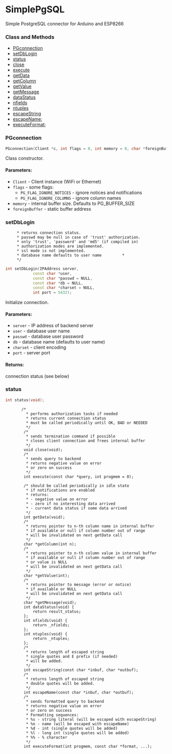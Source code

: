 # SimplePgSQL
Simple PostgreSQL connector for Arduino and ESP8266

### Class and Methods
  * [PGconnection](#pgconnection)
  * [setDbLogin](#setdblogin)
  * [status](#status)
  * [close](#close)
  * [execute](#execute)
  * [getData](#getdata)
  * [getColumn](#getcolumn)
  * [getValue](#getvalue)
  * [getMessage](#getmessage)
  * [dataStatus](#datastatus)
  * [nfields](#nfields)
  * [ntuples](#ntuples)
  * [escapeString](#escapestgring)
  * [escapeName](#escapename);
  * [executeFormat](#executeformat);

  
### PGconnection
```cpp
PGconnection(Client *c, int flags = 0, int memory = 0, char *foreignBuffer = NULL);
```
Class constructor.
#### Parameters:
  * `Client` - Client instance (WiFi or Ethernet)
  * `flags` - some flags:
      - `PG_FLAG_IGNORE_NOTICES` - ignore notices and notifications
      - `PG_FLAG_IGNORE_COLUMNS` - ignore column names
  * `memory` - internal buffer size. Defaults to PG_BUFFER_SIZE
  * `foreignBuffer` - static buffer address

### setDbLogin


         * returns connection status.
         * passwd may be null in case of 'trust' authorization.
         * only 'trust', 'password' and 'md5' (if compiled in)
         * authorization modes are implemented.
         * ssl mode is not implemented.
         * database name defaults to user name         *
         */

```cpp
int setDbLogin(IPAddress server,
            const char *user,
            const char *passwd = NULL,
            const char *db = NULL,
            const char *charset = NULL,
            int port = 5432);
```
Initialize connection.
#### Parameters:
  * `server` - IP address of backend server
  * `user` - database user name
  * `passwd` - database user password
  * `db` - database name (defaults to user name)
  * `charset` - client encoding
  * `port` - server port
#### Returns:
  connection status (see below)

### status
```cpp
int status(void);
```
```
       /*
         * performs authorization tasks if needed
         * returns current connection status
         * must be called periodically until OK, BAD or NEEDED
         */
        /*
         * sends termination command if possible
         * closes client connection and frees internal buffer
         */
        void close(void);
        /*
         * sends query to backend
         * returns negative value on error
         * or zero on success
         */
        int execute(const char *query, int progmem = 0);

        /* should be called periodically in idle state
         * if notifications are enabled
         * returns:
         * - negative value on error
         * - zero if no interesting data arrived
         * - current data status if some data arrived
         */
        int getData(void);
        /*
         * returns pointer to n-th column name in internal buffer
         * if available or null if column number out of range
         * will be invalidated on next getData call
         */
        char *getColumn(int n);
        /*
         * returns pointer to n-th column value in internal buffer
         * if available or null if column number out of range
         * or value is NULL
         * will be invalidated on next getData call
         */
        char *getValue(int);
        /*
         * returns pointer to message (error or notice)
         * if available or NULL
         * will be invalidated on next getData call
         */
        char *getMessage(void);
        int dataStatus(void) {
            return result_status;
        };
        int nfields(void) {
            return _nfields;
        };
        int ntuples(void) {
            return _ntuples;
        };
        /*
         * returns length of escaped string
         * single quotes and E prefix (if needed)
         * will be added.
         */
        int escapeString(const char *inbuf, char *outbuf);
        /*
         * returns length of escaped string
         * double quotes will be added.
         */
        int escapeName(const char *inbuf, char *outbuf);
        /*
         * sends formatted query to backend
         * returns negative value on error
         * or zero on success
         * Formatting sequences:
         * %s - string literal (will be escaped with escapeString)
         * %n - name (will be escaped with escapeName)
         * %d - int (single quotes will be added)
         * %l - long int (single quotes will be added)
         * %% - % character
         */
        int executeFormat(int progmem, const char *format, ...);
